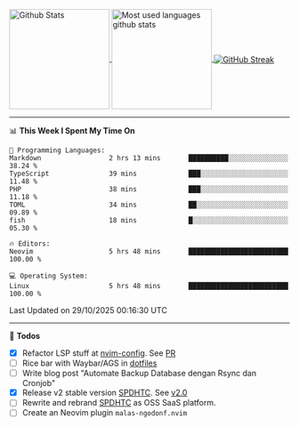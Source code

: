 <a href="https://github.com/anuraghazra/github-readme-stats">
  <img 
        height=180
        align="center" 
        src="https://github-readme-stats.vercel.app/api?username=rizkyilhampra&rank_icon=github&show_icons=true&theme=catppuccin_mocha&hide_border=true&include_all_commits=true&count_private=true&card_width=270" 
        alt="Github Stats" 
    />
</a>
<a href="https://github.com/anuraghazra/github-readme-stats">
  <img 
        height=180
        align="center" 
        src="https://github-readme-stats.vercel.app/api/top-langs/?username=rizkyilhampra&layout=compact&theme=catppuccin_mocha&hide_border=true&langs_count=8" 
        alt="Most used languages github stats" 
    />
</a>
<a href="https://git.io/streak-stats"><img src="https://streak-stats.demolab.com?user=rizkyilhampra&theme=catppuccin-mocha&hide_border=true" align="center" alt="GitHub Streak" /></a>

---

<!--START_SECTION:waka-->
📊 **This Week I Spent My Time On** 

```text
💬 Programming Languages: 
Markdown                 2 hrs 13 mins       ██████████░░░░░░░░░░░░░░░   38.24 % 
TypeScript               39 mins             ███░░░░░░░░░░░░░░░░░░░░░░   11.48 % 
PHP                      38 mins             ███░░░░░░░░░░░░░░░░░░░░░░   11.18 % 
TOML                     34 mins             ██░░░░░░░░░░░░░░░░░░░░░░░   09.89 % 
fish                     18 mins             █░░░░░░░░░░░░░░░░░░░░░░░░   05.30 % 

🔥 Editors: 
Neovim                   5 hrs 48 mins       █████████████████████████   100.00 % 

💻 Operating System: 
Linux                    5 hrs 48 mins       █████████████████████████   100.00 % 
```


 Last Updated on 29/10/2025 00:16:30 UTC
<!--END_SECTION:waka-->

---

📒 **Todos**
<br>
- [x] Refactor LSP stuff at [nvim-config](https://github.com/rizkyilhampra/nvim-config). See [PR](https://github.com/rizkyilhampra/nvim-config/pull/9)
- [ ] Rice bar with Waybar/AGS in [dotfiles](https://github.com/rizkyilhampra/dotfiles)
- [ ] Write blog post "Automate Backup Database dengan Rsync dan Cronjob"
- [x] Release v2 stable version [SPDHTC](https://github.com/rizkyilhampra/spdhtc). See [v2.0](https://github.com/rizkyilhampra/spdhtc/releases/tag/v2.0)
- [ ] Rewrite and rebrand [SPDHTC](https://github.com/rizkyilhampra/spdhtc) as OSS SaaS platform.
- [ ] Create an Neovim plugin `malas-ngodonf.nvim`
